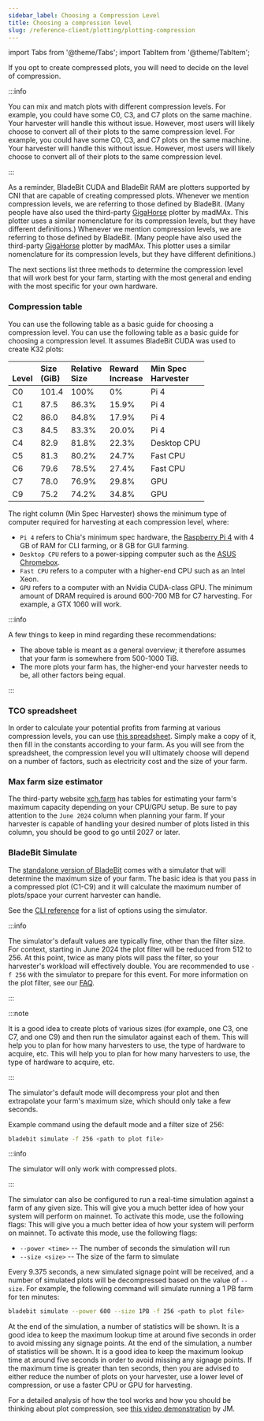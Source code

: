 ```yaml
---
sidebar_label: Choosing a Compression Level
title: Choosing a compression level
slug: /reference-client/plotting/plotting-compression
---
```


import Tabs from '@theme/Tabs';
import TabItem from '@theme/TabItem';

If you opt to create compressed plots, you will need to decide on the level of compression.

:::info

You can mix and match plots with different compression levels. For example, you could have some C0, C3, and C7 plots on the same machine. Your harvester will handle this without issue. However, most users will likely choose to convert all of their plots to the same compression level. For example, you could have some C0, C3, and C7 plots on the same machine. Your harvester will handle this without issue. However, most users will likely choose to convert all of their plots to the same compression level.

:::

As a reminder, BladeBit CUDA and BladeBit RAM are plotters supported by CNI that are capable of creating compressed plots. Whenever we mention compression levels, we are referring to those defined by BladeBit. (Many people have also used the third-party <a href="https://github.com/madMAx43v3r/chia-gigahorse">GigaHorse</a> plotter by madMAx. This plotter uses a similar nomenclature for its compression levels, but they have different definitions.) Whenever we mention compression levels, we are referring to those defined by BladeBit. (Many people have also used the third-party [GigaHorse](https://github.com/madMAx43v3r/chia-gigahorse) plotter by madMAx. This plotter uses a similar nomenclature for its compression levels, but they have different definitions.)

The next sections list three methods to determine the compression level that will work best for your farm, starting with the most general and ending with the most specific for your own hardware.

### Compression table

You can use the following table as a basic guide for choosing a compression level. You can use the following table as a basic guide for choosing a compression level. It assumes BladeBit CUDA was used to create K32 plots:

| <br />Level | Size <br />(GiB) | Relative <br />Size | Reward <br />Increase | Min Spec <br /> Harvester |
| :---------- | :--------------- | :------------------ | :-------------------- | :------------------------ |
| C0          | 101.4            | 100%                | 0%                    | Pi 4                      |
| C1          | 87.5             | 86.3%               | 15.9%                 | Pi 4                      |
| C2          | 86.0             | 84.8%               | 17.9%                 | Pi 4                      |
| C3          | 84.5             | 83.3%               | 20.0%                 | Pi 4                      |
| C4          | 82.9             | 81.8%               | 22.3%                 | Desktop CPU               |
| C5          | 81.3             | 80.2%               | 24.7%                 | Fast CPU                  |
| C6          | 79.6             | 78.5%               | 27.4%                 | Fast CPU                  |
| C7          | 78.0             | 76.9%               | 29.8%                 | GPU                       |
| C9          | 75.2             | 74.2%               | 34.8%                 | GPU                       |

The right column (Min Spec Harvester) shows the minimum type of computer required for harvesting at each compression level, where:

- `Pi 4` refers to Chia's minimum spec hardware, the [Raspberry Pi 4](https://www.raspberrypi.com/products/raspberry-pi-4-model-b/) with 4 GB of RAM for CLI farming, or 8 GB for GUI farming.
- `Desktop CPU` refers to a power-sipping computer such as the [ASUS Chromebox](https://www.androidcentral.com/best-chromebox).
- `Fast CPU` refers to a computer with a higher-end CPU such as an Intel Xeon.
- `GPU` refers to a computer with an Nvidia CUDA-class GPU. The minimum amount of DRAM required is around 600-700 MB for C7 harvesting. For example, a GTX 1060 will work.

:::info

A few things to keep in mind regarding these recommendations:

- The above table is meant as a general overview; it therefore assumes that your farm is somewhere from 500-1000 TiB.
- The more plots your farm has, the higher-end your harvester needs to be, all other factors being equal.

:::

### TCO spreadsheet

In order to calculate your potential profits from farming at various compression levels, you can use [this spreadsheet](https://docs.google.com/spreadsheets/d/1k6c-OBDtggXqnEfOPdMmq3646puzvOD7dWojwCH2v3c). Simply make a copy of it, then fill in the constants according to your farm. As you will see from the spreadsheet, the compression level you will ultimately choose will depend on a number of factors, such as electricity cost and the size of your farm.

### Max farm size estimator

The third-party website [xch.farm](https://xch.farm/max-farm-size) has tables for estimating your farm's maximum capacity depending on your CPU/GPU setup. Be sure to pay attention to the `June 2024` column when planning your farm. If your harvester is capable of handling your desired number of plots listed in this column, you should be good to go until 2027 or later.

### BladeBit Simulate

The [standalone version of BladeBit](/reference-client/plotting/plotting-software#bladebit-standalone) comes with a simulator that will determine the maximum size of your farm. The basic idea is that you pass in a compressed plot (C1-C9) and it will calculate the maximum number of plots/space your current harvester can handle.

See the [CLI reference](/reference-client/cli-reference/plotter-cli#simulate) for a list of options using the simulator.

:::info

The simulator's default values are typically fine, other than the filter size. For context, starting in June 2024 the plot filter will be reduced from 512 to 256. At this point, twice as many plots will pass the filter, so your harvester's workload will effectively double. You are recommended to use `-f 256` with the simulator to prepare for this event. For more information on the plot filter, see our [FAQ](/chia-blockchain/resources/faq#what-is-the-plot-filter-and-why-didnt-my-plot-pass-it).

:::

:::note

It is a good idea to create plots of various sizes (for example, one C3, one C7, and one C9) and then run the simulator against each of them. This will help you to plan for how many harvesters to use, the type of hardware to acquire, etc. This will help you to plan for how many harvesters to use, the type of hardware to acquire, etc.

:::

The simulator's default mode will decompress your plot and then extrapolate your farm's maximum size, which should only take a few seconds.

Example command using the default mode and a filter size of 256:

```bash
bladebit simulate -f 256 <path to plot file>
```

:::info

The simulator will only work with compressed plots.

:::

The simulator can also be configured to run a real-time simulation against a farm of any given size. This will give you a much better idea of how your system will perform on mainnet. To activate this mode, use the following flags: This will give you a much better idea of how your system will perform on mainnet. To activate this mode, use the following flags:

- `--power <time>` -- The number of seconds the simulation will run
- `--size <size>` -- The size of the farm to simulate

Every 9.375 seconds, a new simulated signage point will be received, and a number of simulated plots will be decompressed based on the value of `--size`. For example, the following command will simulate running a 1 PB farm for ten minutes:

```bash
bladebit simulate --power 600 --size 1PB -f 256 <path to plot file>
```

At the end of the simulation, a number of statistics will be shown. It is a good idea to keep the maximum lookup time at around five seconds in order to avoid missing any signage points. At the end of the simulation, a number of statistics will be shown. It is a good idea to keep the maximum lookup time at around five seconds in order to avoid missing any signage points. If the maximum time is greater than ten seconds, then you are advised to either reduce the number of plots on your harvester, use a lower level of compression, or use a faster CPU or GPU for harvesting.

For a detailed analysis of how the tool works and how you should be thinking about plot compression, see [this video demonstration](https://www.youtube.com/watch?v=cZfptl66TLE) by JM.
